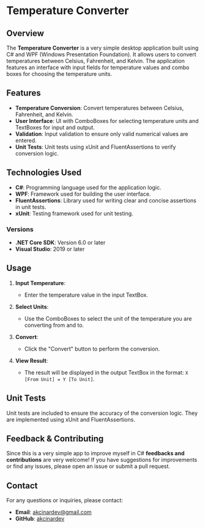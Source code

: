 # Temperature Converter

## Overview

The **Temperature Converter** is a very simple desktop application built using C# and WPF (Windows Presentation Foundation). It allows users to convert temperatures between Celsius, Fahrenheit, and Kelvin. The application features an interface with input fields for temperature values and combo boxes for choosing the temperature units.

## Features

- **Temperature Conversion**: Convert temperatures between Celsius, Fahrenheit, and Kelvin.
- **User Interface**: UI with ComboBoxes for selecting temperature units and TextBoxes for input and output.
- **Validation**: Input validation to ensure only valid numerical values are entered.
- **Unit Tests**: Unit tests using xUnit and FluentAssertions to verify conversion logic.

## Technologies Used

- **C#**: Programming language used for the application logic.
- **WPF**: Framework used for building the user interface.
- **FluentAssertions**: Library used for writing clear and concise assertions in unit tests.
- **xUnit**: Testing framework used for unit testing.

### Versions

- **.NET Core SDK**: Version 6.0 or later
- **Visual Studio**: 2019 or later

## Usage

1. **Input Temperature**:
   - Enter the temperature value in the input TextBox.

2. **Select Units**:
   - Use the ComboBoxes to select the unit of the temperature you are converting from and to.

3. **Convert**:
   - Click the "Convert" button to perform the conversion.

4. **View Result**:
   - The result will be displayed in the output TextBox in the format: `X [From Unit] = Y [To Unit]`.

## Unit Tests

Unit tests are included to ensure the accuracy of the conversion logic. They are implemented using xUnit and FluentAssertions.

## Feedback & Contributing

Since this is a very simple app to improve myself in C# **feedbacks and contributions** are very welcome! If you have suggestions for improvements or find any issues, please open an issue or submit a pull request.

## Contact

For any questions or inquiries, please contact:

- **Email**: akcinardev@gmail.com
- **GitHub**: [akcinardev](https://github.com/akcinardev)

